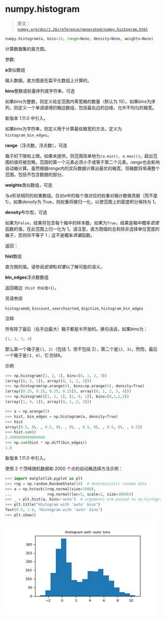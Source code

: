 # numpy.histogram

> 原文：[`numpy.org/doc/1.26/reference/generated/numpy.histogram.html`](https://numpy.org/doc/1.26/reference/generated/numpy.histogram.html)

```py
numpy.histogram(a, bins=10, range=None, density=None, weights=None)
```

计算数据集的直方图。

参数:

**a**类似数组

输入数据。直方图是在扁平化数组上计算的。

**bins**整数或标量序列或字符串，可选

如果*bins*为整数，则定义给定范围内等宽箱的数量（默认为 10）。如果*bins*为序列，则定义一个单调递增的箱边数组，包括最右边的边缘，允许不均匀的箱宽。

新版本 1.11.0 中引入。

如果*bins*为字符串，则定义用于计算最佳箱宽的方法，定义为`histogram_bin_edges`。

**range**（浮点数，浮点数），可选

箱子的下限和上限。如果未提供，则范围简单地为`(a.min(), a.max())`。超出范围的值将被忽略。范围的第一个元素必须小于或等于第二个元素。*range*也会影响自动箱计算。虽然根据*range*内的实际数据计算出最优的箱宽，但箱数将填满整个范围，包括不包含数据的部分。

**weights**类似数组，可选

与*a*形状相同的权重数组。仅对*a*中的每个值对应的权重对箱计数做贡献（而不是 1）。如果*density*为 True，则权重将被归一化，以使范围上的密度积分保持为 1。

**density**布尔型，可选

如果为`False`，结果将包含每个箱中的样本数。如果为`True`，结果是箱中概率*密度*函数的值，在此范围上归一化为 1。请注意，直方图值的总和除非选择单位宽度的箱子，否则将不等于 1；这不是概率*质量*函数。

返回：

**hist**数组

直方图的值。请参阅*密度*和*权重*以了解可能的语义。

**bin_edges**浮点数数组

返回箱边`（hist 的长度+1）`。

另请参阅

`histogramdd`, `bincount`, `searchsorted`, `digitize`, `histogram_bin_edges`

注释

所有除了最后（右手边最大）箱子都是半开放的。换句话说，如果*bins*为：

```py
[1, 2, 3, 4] 
```

那么第一个箱子是`[1, 2)`（包括 1，但不包括 2），第二个是`[2, 3)`。然而，最后一个箱子是`[3, 4]`，它*包括*4。

示例

```py
>>> np.histogram([1, 2, 1], bins=[0, 1, 2, 3])
(array([0, 2, 1]), array([0, 1, 2, 3]))
>>> np.histogram(np.arange(4), bins=np.arange(5), density=True)
(array([0.25, 0.25, 0.25, 0.25]), array([0, 1, 2, 3, 4]))
>>> np.histogram([[1, 2, 1], [1, 0, 1]], bins=[0,1,2,3])
(array([1, 4, 1]), array([0, 1, 2, 3])) 
```

```py
>>> a = np.arange(5)
>>> hist, bin_edges = np.histogram(a, density=True)
>>> hist
array([0.5, 0\. , 0.5, 0\. , 0\. , 0.5, 0\. , 0.5, 0\. , 0.5])
>>> hist.sum()
2.4999999999999996
>>> np.sum(hist * np.diff(bin_edges))
1.0 
```

新版本 1.11.0 中引入。

使用 2 个顶峰随机数据和 2000 个点的自动箱选择方法示例：

```py
>>> import matplotlib.pyplot as plt
>>> rng = np.random.RandomState(10)  # deterministic random data
>>> a = np.hstack((rng.normal(size=1000),
...                rng.normal(loc=5, scale=2, size=1000)))
>>> _ = plt.hist(a, bins='auto')  # arguments are passed to np.histogram
>>> plt.title("Histogram with 'auto' bins")
Text(0.5, 1.0, "Histogram with 'auto' bins")
>>> plt.show() 
```

![../../_images/numpy-histogram-1.png](img/e9cce094209696c0cae55bc8a2b5117b.png)

